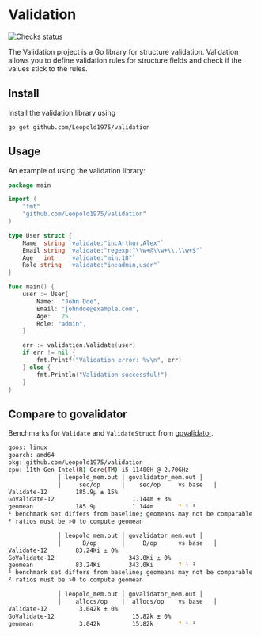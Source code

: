 # Validation

[![Checks status](https://github.com/Leopold1975/validation/actions/workflows/tests.yml/badge.svg)](https://github.com/Leopold1975/validation/actions/workflows/tests.yml)

The Validation project is a Go library for structure validation.
Validation allows you to define validation rules for structure fields and check if the values stick to the rules.

## Install

Install the validation library using 
``` 
go get github.com/Leopold1975/validation
```

## Usage

An example of using the validation library:

```go
package main

import (
    "fmt"
    "github.com/Leopold1975/validation"
)

type User struct {
    Name  string `validate:"in:Arthur,Alex"`
    Email string `validate:"regexp:^\\w+@\\w+\\.\\w+$"`
    Age   int    `validate:"min:18"`
    Role string  `validate:"in:admin,user"`
}

func main() {
    user := User{
        Name:  "John Doe",
        Email: "johndoe@example.com",
        Age:   25,
        Role: "admin",
    }

    err := validation.Validate(user)
    if err != nil {
        fmt.Printf("Validation error: %v\n", err)
    } else {
        fmt.Println("Validation successful!")
    }
}

```

## Compare to govalidator

Benchmarks for `Validate` and `ValidateStruct` from [govalidator](https://github.com/asaskevich/govalidator#validatestruct-2).

```bash
goos: linux
goarch: amd64
pkg: github.com/Leopold1975/validation
cpu: 11th Gen Intel(R) Core(TM) i5-11400H @ 2.70GHz
              │ leopold_mem.out │ govalidator_mem.out │
              │     sec/op      │    sec/op     vs base   │
Validate-12        185.9µ ± 15%
GoValidate-12                      1.144m ± 3%
geomean            185.9µ          1.144m       ? ¹ ²
¹ benchmark set differs from baseline; geomeans may not be comparable
² ratios must be >0 to compute geomean

              │ leopold_mem.out │ govalidator_mem.out │
              │      B/op       │     B/op      vs base   │
Validate-12        83.24Ki ± 0%
GoValidate-12                     343.0Ki ± 0%
geomean            83.24Ki        343.0Ki       ? ¹ ²
¹ benchmark set differs from baseline; geomeans may not be comparable
² ratios must be >0 to compute geomean

              │ leopold_mem.out │ govalidator_mem.out │
              │    allocs/op    │  allocs/op    vs base   │
Validate-12         3.042k ± 0%
GoValidate-12                      15.82k ± 0%
geomean             3.042k         15.82k       ? ¹ ²
```